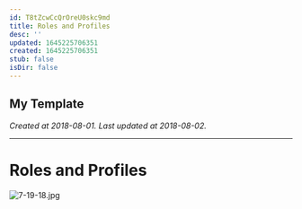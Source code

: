 ```yaml
---
id: T8tZcwCcQrOreU0skc9md
title: Roles and Profiles
desc: ''
updated: 1645225706351
created: 1645225706351
stub: false
isDir: false
---
```

My Template
---

_Created at 2018-08-01._
_Last updated at 2018-08-02._




---

# Roles and Profiles


![7-19-18.jpg](/assets/7-19-18.jpg)

